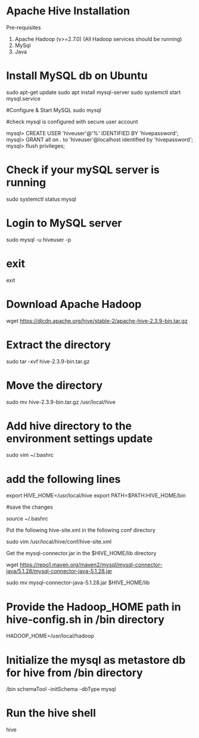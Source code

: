 # Apache Hive Installation

Pre-requisites 
1. Apache Hadoop (v>=2.7.0) (All Hadoop services should be running)
2. MySql
3. Java

# Install MySQL db on Ubuntu 

sudo apt-get update
sudo apt install mysql-server
sudo systemctl start mysql.service

#Configure & Start MySQL 
sudo mysql

#check mysql is configured with secure user account

mysql> CREATE USER 'hiveuser'@'%' IDENTIFIED BY 'hivepassword'; 
mysql> GRANT all on *.* to 'hiveuser'@localhost identified by 'hivepassword';
mysql>  flush privileges;

# Check if your mySQL server is running 

sudo systemctl status mysql

# Login to MySQL server

sudo mysql -u hiveuser -p

# exit
exit

# Download Apache Hadoop 
wget https://dlcdn.apache.org/hive/stable-2/apache-hive-2.3.9-bin.tar.gz  


# Extract the directory 

sudo tar -xvf hive-2.3.9-bin.tar.gz 

# Move the directory 

sudo mv hive-2.3.9-bin.tar.gz /usr/local/hive 

# Add hive directory to the environment settings update 

sudo vim ~/.bashrc 

# add the following lines 

export HIVE_HOME=/usr/local/hive
export PATH=$PATH:HIVE_HOME/bin

#save the changes 

source ~/.bashrc

Put the following hive-site.xml in the following conf directory 

sudo vim  /usr/local/hive/conf/hive-site.xml

Get the mysql-connector.jar in the $HIVE_HOME/lib directory 

wget https://repo1.maven.org/maven2/mysql/mysql-connector-java/5.1.28/mysql-connector-java-5.1.28.jar

sudo mv mysql-connector-java-5.1.28.jar $HIVE_HOME/lib

# Provide the Hadoop_HOME path in hive-config.sh in /bin directory 
HADOOP_HOME=/usr/local/hadoop

# Initialize the mysql as metastore db for hive from /bin directory
/bin schemaTool -initSchema -dbType mysql 


# Run the hive shell

hive 
